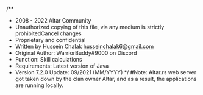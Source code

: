 /**
 * 2008 - 2022 Altar Community
 * Unauthorized copying of this file, via any medium is strictly prohibitedCancel changes
 * Proprietary and confidential 
 * Written by Hussein Chalak <husseinchalak6@gmail.com>
 * Original Author: WarriorBuddy#9000 on Discord
 * Function: Skill calculations
 * Requirements: Latest version of Java
 * Version 7.2.0 Update: 09/2021 (MM/YYYY)
 */
 #Note: Altar.rs web server got taken down by the clan owner Altar, and as a result, the applications are running locally.
